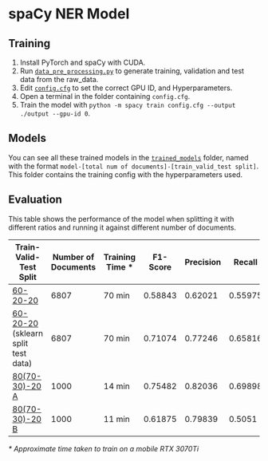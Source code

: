 # spaCy NER Model

## Training

1. Install PyTorch and spaCy with CUDA.
2. Run [`data_pre_processing.py`](data_pre_processing.py) to generate training, validation and test data from the raw_data.
3. Edit [`config.cfg`](config.cfg) to set the correct GPU ID, and Hyperparameters.
4. Open a terminal in the folder containing `config.cfg`.
5. Train the model with `python -m spacy train config.cfg --output ./output --gpu-id 0`.

## Models

You can see all these trained models in the [`trained_models`](./trained_models/) folder, named with the format `model-[total num of documents]-[train_valid_test split]`. This folder contains the training config with the hyperparameters used.

## Evaluation

This table shows the performance of the model when splitting it with different ratios and running it against different number of documents. 

| Train-Valid-Test Split                                                      | Number of Documents | Training Time * | F1-Score | Precision | Recall  |
| --------------------------------------------------------------------------- | ------------------- | --------------- | -------- | --------- | ------- |
| [60-20-20](./trained_models/model-6807-60_20_20/)                           | 6807                | 70 min          | 0.58843  | 0.62021   | 0.55975 |
| [60-20-20](./trained_models/model-6807-60_20_20/) (sklearn split test data) | 6807                | 70 min          | 0.71074  | 0.77246   | 0.65816 |
| [80(70-30)-20 A](./trained_models/model-1000-80(70_30)_20-A/)               | 1000                | 14 min          | 0.75482  | 0.82036   | 0.69898 |
| [80(70-30)-20 B](./trained_models/model-1000-80(70_30)_20-B/)               | 1000                | 11 min          | 0.61875  | 0.79839   | 0.5051  |

_\* Approximate time taken to train on a mobile RTX 3070Ti_